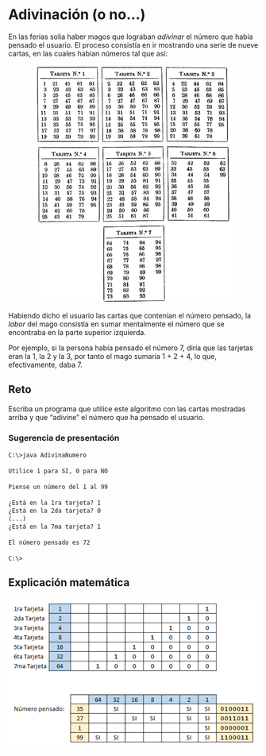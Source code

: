 # Adivinación (o no...)

En las ferias solia haber magos que lograban *adivinar* el número que había pensado el usuario. El proceso consistía en ir mostrando una serie de nueve cartas, en las cuales habían números tal que así:

<div align=center>

<img src="../../imagenes/numerosAdivinacion.png" width="400">

</div>

Habiendo dicho el usuario las cartas que contenían el número pensado, la *labor* del mago consistía en sumar mentalmente el número que se encontraba en la parte superior izquierda.

Por ejemplo, si la persona había pensado el número 7, diría que las tarjetas eran la 1, la 2 y la 3, por tanto el mago sumaría 1 + 2 + 4, lo que, efectivamente, daba 7.

## Reto

Escriba un programa que utilice este algoritmo con las cartas mostradas arriba y que “adivine” el número que ha pensado el usuario.

### Sugerencia de presentación

```
C:\>java AdivinaNumero

Utilice 1 para SI, 0 para NO

Piense un número del 1 al 99

¿Está en la 1ra tarjeta? 1
¿Está en la 2da tarjeta? 0
(...)
¿Está en la 7ma tarjeta? 1

El número pensado es 72

C:\>
```

## Explicación matemática

<div align=center>

![](/images/numerosAdivinacionExplicacion.png)

</div>
